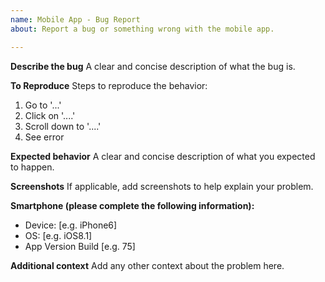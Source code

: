 ```yaml
---
name: Mobile App - Bug Report
about: Report a bug or something wrong with the mobile app.

---
```


**Describe the bug**
A clear and concise description of what the bug is.

**To Reproduce**
Steps to reproduce the behavior:
1. Go to '...'
2. Click on '....'
3. Scroll down to '....'
4. See error

**Expected behavior**
A clear and concise description of what you expected to happen.

**Screenshots**
If applicable, add screenshots to help explain your problem.


**Smartphone (please complete the following information):**
 - Device: [e.g. iPhone6]
 - OS: [e.g. iOS8.1]
 - App Version Build [e.g. 75]

**Additional context**
Add any other context about the problem here.
